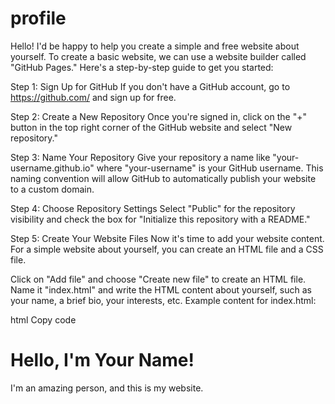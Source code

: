 # profile

Hello! I'd be happy to help you create a simple and free website about yourself. To create a basic website, we can use a website builder called "GitHub Pages." Here's a step-by-step guide to get you started:

Step 1: Sign Up for GitHub
If you don't have a GitHub account, go to https://github.com/ and sign up for free.

Step 2: Create a New Repository
Once you're signed in, click on the "+" button in the top right corner of the GitHub website and select "New repository."

Step 3: Name Your Repository
Give your repository a name like "your-username.github.io" where "your-username" is your GitHub username. This naming convention will allow GitHub to automatically publish your website to a custom domain.

Step 4: Choose Repository Settings
Select "Public" for the repository visibility and check the box for "Initialize this repository with a README."

Step 5: Create Your Website Files
Now it's time to add your website content. For a simple website about yourself, you can create an HTML file and a CSS file.

Click on "Add file" and choose "Create new file" to create an HTML file. Name it "index.html" and write the HTML content about yourself, such as your name, a brief bio, your interests, etc.
Example content for index.html:

html
Copy code
<!DOCTYPE html>
<html>
<head>
  <title>Your Name - About Me</title>
  <link rel="stylesheet" type="text/css" href="style.css">
</head>
<body>
  <h1>Hello, I'm Your Name!</h1>
  <p>I'm an amazing person, and this is my website.</p>
</body>
</html>
